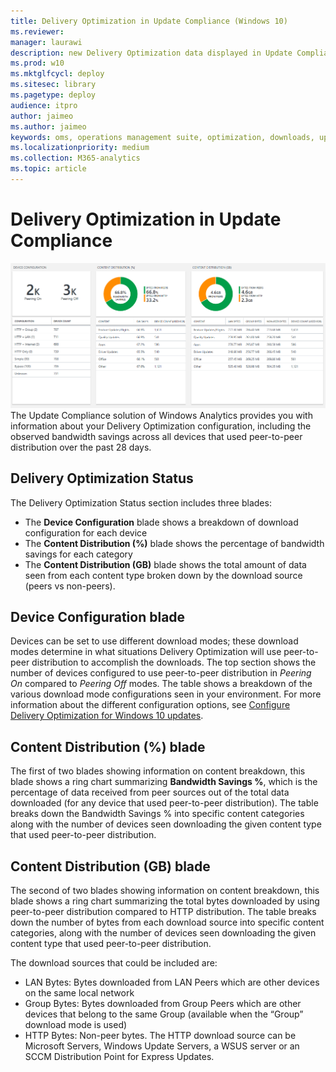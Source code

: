 ```yaml
---
title: Delivery Optimization in Update Compliance (Windows 10)
ms.reviewer: 
manager: laurawi
description: new Delivery Optimization data displayed in Update Compliance
ms.prod: w10
ms.mktglfcycl: deploy
ms.sitesec: library
ms.pagetype: deploy
audience: itpro
author: jaimeo
ms.author: jaimeo
keywords: oms, operations management suite, optimization, downloads, updates, log analytics
ms.localizationpriority: medium
ms.collection: M365-analytics
ms.topic: article
---
```


# Delivery Optimization in Update Compliance
![DO status](images/UC_workspace_DO_status.png)
The Update Compliance solution of Windows Analytics provides you with information about your Delivery Optimization configuration, including the observed bandwidth savings across all devices that used peer-to-peer distribution over the past 28 days.

## Delivery Optimization Status
 
The Delivery Optimization Status section includes three blades:

- The **Device Configuration** blade shows a breakdown of download configuration for each device
- The **Content Distribution (%)** blade shows the percentage of bandwidth savings for each category
- The **Content Distribution (GB)** blade shows the total amount of data seen from each content type broken down by the download source (peers vs non-peers).

 
## Device Configuration blade
Devices can be set to use different download modes; these download modes determine in what situations Delivery Optimization will use peer-to-peer distribution to accomplish the downloads. The top section shows the number of devices configured to use peer-to-peer distribution in *Peering On* compared to *Peering Off* modes. The table shows a breakdown of the various download mode configurations seen in your environment. For more information about the different configuration options, see [Configure Delivery Optimization for Windows 10 updates](waas-delivery-optimization.md#download-mode).
 
## Content Distribution (%) blade
The first of two blades showing information on content breakdown, this blade shows a ring chart summarizing **Bandwidth Savings %**, which is the percentage of data received from peer sources out of the total data downloaded (for any device that used peer-to-peer distribution).
The table breaks down the Bandwidth Savings % into specific content categories along with the number of devices seen downloading the given content type that used peer-to-peer distribution.
 
## Content Distribution (GB) blade
The second of two blades showing information on content breakdown, this blade shows a ring chart summarizing the total bytes downloaded by using peer-to-peer distribution compared to HTTP distribution. 
The table breaks down the number of bytes from each download source into specific content categories, along with the number of devices seen downloading the given content type that used peer-to-peer distribution.

The download sources that could be included are:
- LAN Bytes: Bytes downloaded from LAN Peers which are other devices on the same local network
- Group Bytes: Bytes downloaded from Group Peers which are other devices that belong to the same Group (available when the “Group” download mode is used)
- HTTP Bytes: Non-peer bytes. The HTTP download source can be Microsoft Servers, Windows Update Servers, a WSUS server or an SCCM Distribution Point for Express Updates. 
